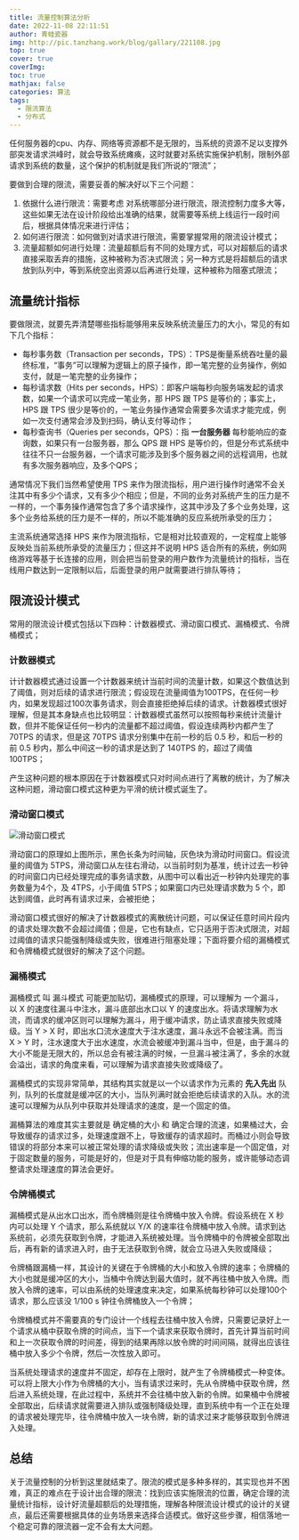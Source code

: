 ```yaml
---
title: 流量控制算法分析
date: 2022-11-08 22:11:51
author: 青蛙瓷器
img: http://pic.tanzhang.work/blog/gallary/221108.jpg
top: true
cover: true
coverImg: 
toc: true
mathjax: false
categories: 算法
tags:
  - 限流算法
  - 分布式
---
```

任何服务器的cpu、内存、网络等资源都不是无限的，当系统的资源不足以支撑外部突发请求洪峰时，就会导致系统瘫痪，这时就要对系统实施保护机制，限制外部请求到系统的数量，这个保护的机制就是我们所说的“限流”；

要做到合理的限流，需要妥善的解决好以下三个问题：

1. 依据什么进行限流：需要考虑 对系统哪部分进行限流，限流控制力度多大等，这些如果无法在设计阶段给出准确的结果，就需要等系统上线运行一段时间后，根据具体情况来进行评估；
2. 如何进行限流：如何做到对请求进行限流，需要掌握常用的限流设计模式；
3. 流量超额如何进行处理：流量超额后有不同的处理方式，可以对超额后的请求直接采取丢弃的措施，这种被称为否决式限流；另一种方式是将超额后的请求放到队列中，等到系统空出资源以后再进行处理，这种被称为阻塞式限流；

## 流量统计指标

要做限流，就要先弄清楚哪些指标能够用来反映系统流量压力的大小，常见的有如下几个指标：

- 每秒事务数（Transaction per seconds，TPS）：TPS是衡量系统吞吐量的最终标准，“事务”可以理解为逻辑上的原子操作，即一笔完整的业务操作，例如支付，就是一笔完整的业务操作；
- 每秒请求数（Hits per seconds，HPS）：即客户端每秒向服务端发起的请求数，如果一个请求可以完成一笔业务，那 HPS 跟 TPS 是等价的；事实上，HPS 跟 TPS 很少是等价的，一笔业务操作通常会需要多次请求才能完成，例如一次支付通常会涉及到扫码，确认支付等动作；
- 每秒查询书（Queries per seconds，QPS）：指 **一台服务器** 每秒能响应的查询数，如果只有一台服务器，那么 QPS 跟 HPS 是等价的，但是分布式系统中往往不只一台服务器，一个请求可能涉及到多个服务器之间的远程调用，也就有多次服务器响应，及多个QPS；

通常情况下我们当然希望使用 TPS 来作为限流指标，用户进行操作时通常不会关注其中有多少个请求，又有多少个相应；但是，不同的业务对系统产生的压力是不一样的，一个事务操作通常包含了多个请求操作，这其中涉及了多个业务处理，这多个业务给系统的压力是不一样的，所以不能准确的反应系统所承受的压力；

主流系统通常选择 HPS 来作为限流指标，它是相对比较直观的，一定程度上能够反映处当前系统所承受的流量压力；但这并不说明 HPS 适合所有的系统，例如网络游戏等基于长连接的应用，则会把当前登录的用户数作为流量统计的指标，当在线用户数达到一定限制以后，后面登录的用户就需要进行排队等待；

## 限流设计模式

常用的限流设计模式包括以下四种：计数器模式、滑动窗口模式、漏桶模式、令牌桶模式；

### 计数器模式

计计数器模式通过设置一个计数器来统计当前时间的流量计数，如果这个数值达到了阈值，则对后续的请求进行限流；假设现在流量阈值为100TPS，在任何一秒内，如果发现超过100次事务请求，则会直接拒绝掉后续的请求。计数器模式很好理解，但是其本身缺点也比较明显：计数器模式虽然可以按照每秒来统计流量计数，但并不能保证任何一秒内的流量都不超过阈值，假设连续两秒内都产生了 70TPS 的请求，但是这 70TPS 请求分别集中在前一秒的后 0.5 秒，和后一秒的前 0.5 秒内，那么中间这一秒的请求是达到了 140TPS 的，超过了阈值 100TPS；

产生这种问题的根本原因在于计数器模式只对时间点进行了离散的统计，为了解决这种问题，滑动窗口模式这种更为平滑的统计模式诞生了。

### 滑动窗口模式

![滑动窗口模式](https://pic.tanzhang.work/blog/flow_window.png)

滑动窗口的原理如上图所示，黑色长条为时间轴，灰色块为滑动时间窗口。假设流量的阈值为 5TPS，滑动窗口从左往右滑动，以当前时刻为基准，统计过去一秒钟的时间窗口内已经处理完成的事务请求数，从图中可以看出近一秒钟内处理完的事务数量为4个，及 4TPS，小于阈值 5TPS；如果窗口内已处理请求数为 5 个，即达到阈值，此时再有请求过来，会被拒绝；

滑动窗口模式很好的解决了计数器模式的离散统计问题，可以保证任意时间片段内的请求处理次数不会超过阈值；但是，它也有缺点，它只适用于否决式限流，对超过阈值的请求只能强制降级或失败，很难进行阻塞处理；下面将要介绍的漏桶模式和令牌桶模式就很好的解决了这个问题。

### 漏桶模式

漏桶模式 叫 漏斗模式 可能更加贴切，漏桶模式的原理，可以理解为 一个漏斗，以 X 的速度往漏斗中注水，漏斗底部出水口以 Y 的速度出水。将请求理解为水流，而请求的缓冲区则可以理解为漏斗，用于缓冲请求，防止请求直接失败或降级。当 Y > X 时，即出水口流水速度大于注水速度，漏斗永远不会被注满。而当 X > Y 时，注水速度大于出水速度，水流会被缓冲到漏斗当中，但是，由于漏斗的大小不能是无限大的，所以总会有被注满的时候，一旦漏斗被注满了，多余的水就会溢出，请求的角度来看，可以理解为请求直接失败或降级了。

漏桶模式的实现非常简单，其结构其实就是以一个以请求作为元素的 **先入先出** 队列，队列的长度就是缓冲区的大小，当队列满时就会拒绝后续请求的入队。水的流速可以理解为从队列中获取并处理请求的速度，是一个固定的值。

漏桶算法的难度其实主要就是 确定桶的大小 和 确定合理的流速，如果桶过大，会导致缓存的请求过多，处理速度跟不上，导致缓存的请求超时。而桶过小则会导致错误的将部分本来可以被正常处理的请求降级或失败；流出速率是一个固定值，对于固定数量的服务，可能是好的，但是对于具有伸缩功能的服务，或许能够动态调整请求处理速度的算法会更好。

### 令牌桶模式

漏桶模式是从出水口出水，而令牌桶则是往令牌桶中放入令牌。假设系统在 X 秒内可以处理 Y 个请求，那么系统就以 Y/X 的速率往令牌桶中放入令牌。请求到达系统前，必须先获取到令牌，才能进入系统被处理。当令牌桶中的令牌被全部取出后，再有新的请求进入时，由于无法获取到令牌，就会立马进入失败或降级；

令牌桶跟漏桶一样，其设计的关键在于令牌桶的大小和放入令牌的速率；令牌桶的大小也就是缓冲区的大小，当桶中令牌达到最大值时，就不再往桶中放入令牌。而放入令牌的速率，可以由系统的处理速度来决定，如果系统每秒钟可以处理100个请求，那么应该没 1/100 s 钟往令牌桶放入一个令牌；

令牌桶模式并不需要真的专门设计一个线程去往桶中放入令牌，只需要记录好上一个请求从桶中获取令牌的时间点，当下一个请求来获取令牌时，首先计算当前时间和上一次获取令牌的时间差，得到的结果再除以放令牌的时间间隔，就得出应该往桶中放入多少个令牌，然后一次性放入即可。

当系统处理请求的速度并不固定，却存在上限时，就产生了令牌桶模式一种变体。可以将上限大小作为令牌桶的大小，当有请求过来时，先从令牌桶中获取令牌，然后进入系统处理，在此过程中，系统并不会往桶中放入新的令牌。如果桶中令牌被全部取出，后续请求就需要进入排队或强制降级处理，直到系统中有一个正在处理的请求被处理完毕，往令牌桶中放入一块令牌，新的请求过来才能够获取到令牌进入处理。

## 总结

关于流量控制的分析到这里就结束了。限流的模式是多种多样的，其实现也并不困难，真正的难点在于设计出合理的限流：找到应该实施限流的位置，确定合理的流量统计指标，设计好流量超额后的处理措施，理解各种限流设计模式的设计的关键点，最后还需要根据具体的业务场景来选择合适模式。做好这些步骤，相信落地一个稳定可靠的限流器一定不会有太大问题。
